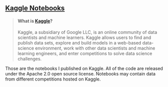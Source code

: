## [Kaggle Notebooks](https://www.kaggle.com/saidislombek/code)

> #### **What is [Kaggle](https://www.kaggle.com/)?**
> Kaggle, a subsidiary of Google LLC, is an online community of data scientists and machine learners. Kaggle allows users to find and publish data sets, explore and build models in a web-based data-science environment, work with other data scientists and machine learning engineers, and enter competitions to solve data science challenges.

Those are the notebooks I published on Kaggle. All of the code are released under the Apache 2.0 open source license. Notebooks may contain data from different competitions hosted on Kaggle.
